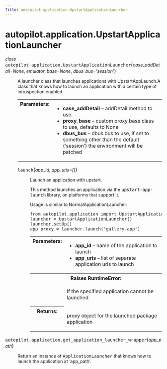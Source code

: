 ```yaml
---
Title: autopilot.application.UpstartApplicationLauncher
---
```


# autopilot.application.UpstartApplicationLauncher

<dl class="class">
<dt id="autopilot.application.UpstartApplicationLauncher">
<em class="property">class </em><tt class="descclassname">autopilot.application.</tt><tt class="descname">UpstartApplicationLauncher</tt><big>(</big><em>case_addDetail=None</em>, <em>emulator_base=None</em>, <em>dbus_bus='session'</em><big>)</big><a class="headerlink" href="#autopilot.application.UpstartApplicationLauncher" title="Permalink to this definition"></a></dt>
<dd><p>A launcher class that launches applications with UpstartAppLaunch.A class that knows how to launch an application with a certain type of
introspection enabled.</p>
<table class="docutils field-list" frame="void" rules="none">
<col class="field-name" />
<col class="field-body" />
<tbody valign="top">
<tr class="field-odd field"><th class="field-name">Parameters:</th><td class="field-body"><ul class="first last simple">
<li><strong>case_addDetail</strong> &#8211; addDetail method to use.</li>
<li><strong>proxy_base</strong> &#8211; custom proxy base class to use, defaults to None</li>
<li><strong>dbus_bus</strong> &#8211; dbus bus to use, if set to something other than the
default (&#8216;session&#8217;) the environment will be patched</li>
</ul>
</td>
</tr>
</tbody>
</table>
<dl class="method">
<dt id="autopilot.application.UpstartApplicationLauncher.launch">
<tt class="descname">launch</tt><big>(</big><em>app_id</em>, <em>app_uris=[]</em><big>)</big><a class="headerlink" href="#autopilot.application.UpstartApplicationLauncher.launch" title="Permalink to this definition"></a></dt>
<dd><p>Launch an application with upstart.</p>
<p>This method launches an application via the <tt class="docutils literal"><span class="pre">upstart-app-launch</span></tt>
library, on platforms that support it.</p>
<p>Usage is similar to NormalApplicationLauncher:</p>
<pre><span class="kn">from</span> <span class="nn">autopilot.application</span> <span class="kn">import</span> <span class="n">UpstartApplicationLauncher</span>
<span class="n">launcher</span> <span class="o">=</span> <span class="n">UpstartApplicationLauncher</span><span class="p">()</span>
<span class="n">launcher</span><span class="o">.</span><span class="n">setUp</span><span class="p">()</span>
<span class="n">app_proxy</span> <span class="o">=</span> <span class="n">launcher</span><span class="o">.</span><span class="n">launch</span><span class="p">(</span><span class="s">&#39;gallery-app&#39;</span><span class="p">)</span>
</pre>
<table class="docutils field-list" frame="void" rules="none">
<col class="field-name" />
<col class="field-body" />
<tbody valign="top">
<tr class="field-odd field"><th class="field-name">Parameters:</th><td class="field-body"><ul class="first simple">
<li><strong>app_id</strong> &#8211; name of the application to launch</li>
<li><strong>app_uris</strong> &#8211; list of separate application uris to launch</li>
</ul>
</td>
</tr>
<tr class="field-even field"><th class="field-name" colspan="2">Raises RuntimeError:</th></tr>
<tr class="field-even field"><td>&nbsp;</td><td class="field-body"><p class="first">If the specified application cannot be launched.</p>
</td>
</tr>
<tr class="field-odd field"><th class="field-name">Returns:</th><td class="field-body"><p class="first last">proxy object for the launched package application</p>
</td>
</tr>
</tbody>
</table>
</dd></dl>
</dd></dl>
<dl class="function">
<dt id="autopilot.application.get_application_launcher_wrapper">
<tt class="descclassname">autopilot.application.</tt><tt class="descname">get_application_launcher_wrapper</tt><big>(</big><em>app_path</em><big>)</big><a class="headerlink" href="#autopilot.application.get_application_launcher_wrapper" title="Permalink to this definition"></a></dt>
<dd><p>Return an instance of <tt class="xref py py-class docutils literal"><span class="pre">ApplicationLauncher</span></tt> that knows how to
launch the application at &#8216;app_path&#8217;.</p>
</dd></dl>
